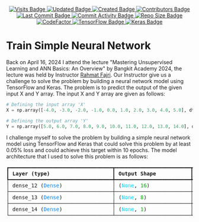 <p align="center">
  <a href="#">
    <img src="https://badges.pufler.dev/visits/stefansphtr/Train_Simple_Neural_Network" alt="Visits Badge">
    <img src="https://badges.pufler.dev/updated/stefansphtr/Train_Simple_Neural_Network" alt="Updated Badge">
    <img src="https://badges.pufler.dev/created/stefansphtr/Train_Simple_Neural_Network" alt="Created Badge">
    <img src="https://img.shields.io/github/contributors/stefansphtr/Train_Simple_Neural_Network" alt="Contributors Badge">
    <img src="https://img.shields.io/github/last-commit/stefansphtr/Train_Simple_Neural_Network" alt="Last Commit Badge">
    <img src="https://img.shields.io/github/commit-activity/m/stefansphtr/Train_Simple_Neural_Network" alt="Commit Activity Badge">
    <img src="https://img.shields.io/github/repo-size/stefansphtr/Train_Simple_Neural_Network" alt="Repo Size Badge">
    <img src="https://www.codefactor.io/repository/github/stefansphtr/Train_Simple_Neural_Network/badge" alt="CodeFactor" />
    <img src="https://img.shields.io/badge/TensorFlow-2.16.1-FF6F00?logo=tensorflow" alt="TensorFlow Badge">
    <img src="https://img.shields.io/badge/Keras-3.1.1-D00000?logo=keras" alt="Keras Badge">
  </a>
</p>

# Train Simple Neural Network

Back on April 16, 2024 I attend the lecture "Mastering Unsupervised Learning and ANN Basics: An Overview" by Bangkit Academy 2024, the lecture was held by Instructor [Rahmat Fajri](https://github.com/rfajri27). Our Instructor give us a challenge to solve the problem by building a neural network model using TensorFlow and Keras. The problem is to predict the output of the given input X and Y array. The input X and Y array are given as follows:

```python
# Defining the input array 'X'
X = np.array([-4.0, -3.0, -2.0, -1.0, 0.0, 1.0, 2.0, 3.0, 4.0, 5.0], dtype=float)

# Defining the output array 'Y'
Y = np.array([5.0, 6.0, 7.0, 8.0, 9.0, 10.0, 11.0, 12.0, 13.0, 14.0], dtype=float)
```

I challenge myself to solve the problem by building a simple neural network model using TensorFlow and Keras that could solve this problem by at least 0.05% loss and could achieve this target within 10 epochs. The model architecture that I used to solve this problem is as follows:

<pre style="white-space:pre;overflow-x:auto;line-height:normal;font-family:Menlo,'DejaVu Sans Mono',consolas,'Courier New',monospace">┏━━━━━━━━━━━━━━━━━━━━━━━━━━━━━━━━━┳━━━━━━━━━━━━━━━━━━━━━━━━┳━━━━━━━━━━━━━━━┓
┃<span style="font-weight: bold"> Layer (type)                    </span>┃<span style="font-weight: bold"> Output Shape           </span>┃<span style="font-weight: bold">       Param # </span>┃
┡━━━━━━━━━━━━━━━━━━━━━━━━━━━━━━━━━╇━━━━━━━━━━━━━━━━━━━━━━━━╇━━━━━━━━━━━━━━━┩
│ dense_12 (<span style="color: #0087ff; text-decoration-color: #0087ff">Dense</span>)                │ (<span style="color: #00d7ff; text-decoration-color: #00d7ff">None</span>, <span style="color: #00af00; text-decoration-color: #00af00">16</span>)             │            <span style="color: #00af00; text-decoration-color: #00af00">32</span> │
├─────────────────────────────────┼────────────────────────┼───────────────┤
│ dense_13 (<span style="color: #0087ff; text-decoration-color: #0087ff">Dense</span>)                │ (<span style="color: #00d7ff; text-decoration-color: #00d7ff">None</span>, <span style="color: #00af00; text-decoration-color: #00af00">8</span>)              │           <span style="color: #00af00; text-decoration-color: #00af00">136</span> │
├─────────────────────────────────┼────────────────────────┼───────────────┤
│ dense_14 (<span style="color: #0087ff; text-decoration-color: #0087ff">Dense</span>)                │ (<span style="color: #00d7ff; text-decoration-color: #00d7ff">None</span>, <span style="color: #00af00; text-decoration-color: #00af00">1</span>)              │             <span style="color: #00af00; text-decoration-color: #00af00">9</span> │
└─────────────────────────────────┴────────────────────────┴───────────────┘
</pre>
